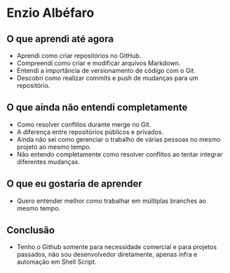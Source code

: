 # Enzio Albéfaro

## O que aprendi até agora

- Aprendi como criar repositórios no GitHub.
- Compreendi como criar e modificar arquivos Markdown.
- Entendi a importância de versionamento de código com o Git.
- Descobri como realizar commits e push de mudanças para um repositório.

## O que ainda não entendi completamente

- Como resolver conflitos durante merge no Git.
- A diferença entre repositórios públicos e privados.
- Ainda não sei como gerenciar o trabalho de várias pessoas no mesmo projeto ao mesmo tempo.
- Não entendo completamente como resolver conflitos ao tentar integrar diferentes mudanças.

## O que eu gostaria de aprender
- Quero entender melhor como trabalhar em múltiplas branches ao mesmo tempo.

## Conclusão
- Tenho o Github somente para necessidade comercial e para projetos passados, não sou desenvolvedor diretamente, apenas infra e automação em Shell Script.
